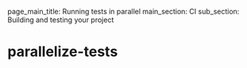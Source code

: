 page_main_title: Running tests in parallel
main_section: CI
sub_section: Building and testing your project

# parallelize-tests
